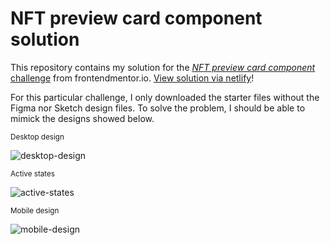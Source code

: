 # NFT preview card component solution
This repository contains my solution for the [*NFT preview card component* challenge](https://www.frontendmentor.io/challenges/nft-preview-card-component-SbdUL_w0U/hub) from frontendmentor.io. [View solution via netlify](https://timely-clafoutis-77c05c.netlify.app/)!

For this particular challenge, I only downloaded the starter files without the Figma nor Sketch design files. To solve the problem, I should be able to mimick the designs showed below.


<sub>Desktop design</sub>

![desktop-design](https://user-images.githubusercontent.com/88027347/220202162-4e7e3571-ce3c-4ac6-a47f-a3c1501137fb.jpg)


<sub>Active states</sub>

![active-states](https://user-images.githubusercontent.com/88027347/220202297-9226a4f9-9361-4770-b485-b17440219b6f.jpg)



<sub>Mobile design</sub>

![mobile-design](https://user-images.githubusercontent.com/88027347/220202349-e90c3437-9f93-43e0-9628-e847159e0333.jpg)



